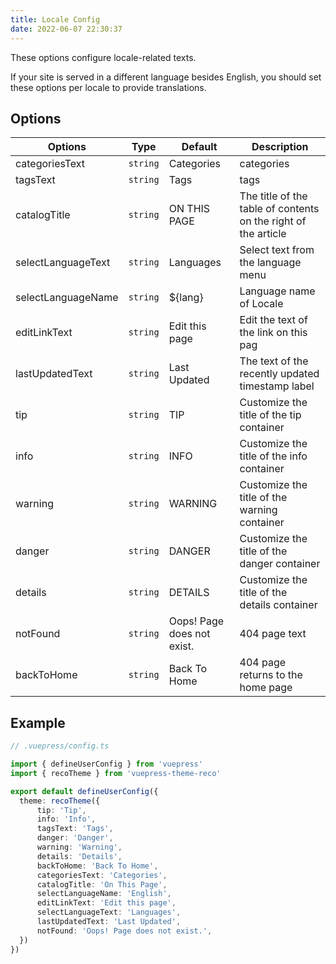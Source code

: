 ```yaml
---
title: Locale Config
date: 2022-06-07 22:30:37
---
```


These options configure locale-related texts.

If your site is served in a different language besides English, you should set these options per locale to provide translations.

## Options

|Options|Type|Default|Description|
|-|-|-|-|
|categoriesText|`string`|Categories|categories|
|tagsText|`string`|Tags|tags|
|catalogTitle|`string`|ON THIS PAGE|The title of the table of contents on the right of the article|
|selectLanguageText|`string`|Languages|Select text from the language menu|
|selectLanguageName|`string`|${lang}|Language name of Locale|
|editLinkText|`string`|Edit this page|Edit the text of the link on this pag|
|lastUpdatedText|`string`|Last Updated|The text of the recently updated timestamp label|
|tip|`string`|TIP|Customize the title of the tip container|
|info|`string`|INFO|Customize the title of the info container|
|warning|`string`|WARNING|Customize the title of the warning container|
|danger|`string`|DANGER|Customize the title of the danger container|
|details|`string`|DETAILS|Customize the title of the details container|
|notFound|`string`|Oops! Page does not exist.|404 page text|
|backToHome|`string`|Back To Home|404 page returns to the home page|

## Example

```ts
// .vuepress/config.ts

import { defineUserConfig } from 'vuepress'
import { recoTheme } from 'vuepress-theme-reco'

export default defineUserConfig({
  theme: recoTheme({
      tip: 'Tip',
      info: 'Info',
      tagsText: 'Tags',
      danger: 'Danger',
      warning: 'Warning',
      details: 'Details',
      backToHome: 'Back To Home',
      categoriesText: 'Categories',
      catalogTitle: 'On This Page',
      selectLanguageName: 'English',
      editLinkText: 'Edit this page',
      selectLanguageText: 'Languages',
      lastUpdatedText: 'Last Updated',
      notFound: 'Oops! Page does not exist.',
  })
})
```
